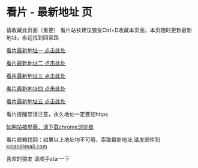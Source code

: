 # 看片 - 最新地址 页

请收藏此页面（重要）
看片站长建议狼友Ctrl+D收藏本页面，本页随时更新最新地址，永远找到回家路

[看片最新地址一 点击此处](https://8eq.buzz/) 

[看片最新地址二 点击此处](https://8er.buzz/) 

[看片最新地址三 点击此处](https://8ep.buzz/) 

[看片最新地址四 点击此处](https://8es.buzz/) 

[看片最新地址五 点击此处](https://8eo.buzz/) 

看片提醒您请注意，永久地址一定要加https

[如网站被屏蔽，请下载chrome浏览器](https://8xe23.com/chrome_93.0.4577.82.apk) 

看片邮箱找回：如果以上地址均不可用，索取最新地址,请发邮件到 kpian@mail.com

喜欢的狼友 请顺手star一下

